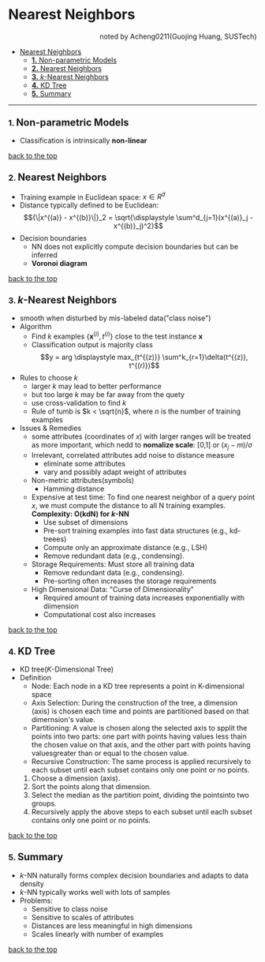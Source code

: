 # Nearest Neighbors 
<div align="right">noted by Acheng0211(Guojing Huang, SUSTech)</div>

- [Nearest Neighbors](#nearest-neighbors)
    - [**1.** Non-parametric Models](#1-non-parametric-models)
    - [**2.** Nearest Neighbors](#2-nearest-neighbors)
    - [**3.** $k$-Nearest Neighbors](#3-k-nearest-neighbors)
    - [**4.** KD Tree](#4-kd-tree)
    - [**5.** Summary](#5-summary)
___


### **1.** <big>Non-parametric Models</big>
- Classification is intrinsically **non-linear**

[back to the top](#nearest-neighbors)

### **2.** <big>Nearest Neighbors</big>
- Training example in Euclidean space: $x \in R^d$
- Distance typically defined to be Euclidean:$${\|x^{(a)} - x^{(b)}\|}_2 = \sqrt{\displaystyle \sum^d_{j=1}(x^{(a)}_j - x^{(b)}_j)^2}$$
- Decision boundaries
    - NN does not explicitly compute decision boundaries but can be inferred
    - **Voronoi diagram**

[back to the top](#nearest-neighbors)

### **3.** <big>$k$-Nearest Neighbors</big>
- smooth when disturbed by mis-labeled data("class noise")
- Algorithm
  - Find $k$ examples {**x**$^{(i)}, t^{(i)}$} close to the test instance **x**
  - Classification output is majority class
  $$y = arg \displaystyle max_{t^{(z)}} \sum^k_{r=1}\delta(t^{(z)}, t^{(r)})$$
- Rules to choose $k$
  - larger $k$ may lead to better performance
  - but too large $k$ may be far away from the quety
  - use cross-validation to find $k$
  - Rule of tumb is $k < \sqrt{n}$, where $n$ is the number of training examples
- Issues & Remedies
  - some attributes (coordinates of $x$) with larger ranges will be treated as more important, which nedd to **nomalize scale**: [0,1] or $(x_j - m)/\sigma$
  - Irrelevant, correlated attributes add noise to distance measure
    - eliminate some attributes
    - vary and possibly adapt weight of attributes
  - Non-metric attributes(symbols)
    - Hamming distance
  - Expensive at test time: To find one nearest neighbor of a query point $x$, we must compute the distance to all N training examples. **Complexity: O(kdN) for $k$-NN**
    - Use subset of dimensions
    - Pre-sort training examples into fast data structures (e.g., kd-treees)
    - Compute only an approximate distance (e.g., LSH)
    - Remove redundant data (e.g., condensing).
  - Storage Requirements: Must store all training data
    - Remove redundant data (e.g., condensing).
    - Pre-sorting often increases the storage requirements
  - High Dimensional Data: "Curse of Dimensionality"
    - Required amount of training data increases exponentially with diimension
    - Computational cost also increases

[back to the top](#nearest-neighbors)

### **4.** <big>KD Tree</big>
- KD tree(*K*-Dimensional Tree)
- Definition
  - Node: Each node in a KD tree represents a point in K-dimensional space
  - Axis Selection: During the construction of the tree, a dimension (axis) is
  chosen each time and points are partitioned based on that dimernsion's value.
  - Partitioning: A value is chosen along the selected axis to spplit the points into two parts: one part with points having values less thain the chosen value on that axis, and the other part with points having valuesgreater than or equal to the chosen value.
  - Recursive Construction: The same process is applied recursively to each subset until each subset contains only one point or no points.
  1. Choose a dimension (axis).
  2. Sort the points along that dimension.
  3. Select the median as the partition point, dividing the pointsinto two groups.
  4. Recursively apply the above steps to each subset until eaclh subset contains
  only one point or no points.

[back to the top](#nearest-neighbors)

### **5.** <big>Summary</big>
- $k$-NN naturally forms complex decision boundaries and adapts to data density
- $k$-NN typically works well with lots of samples
- Problems:
  - Sensitive to class noise
  - Sensitive to scales of attributes
  - Distances are less meaningful in high dimensions
  - Scales linearly with number of examples
  
[back to the top](#nearest-neighbors)